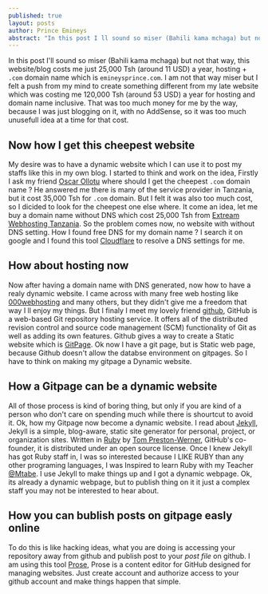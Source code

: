 ```yaml
---
published: true
layout: posts
author: Prince Emineys
abstract: "In this post I ll sound so miser (Bahili kama mchaga) but not that way, this website/blog costs me just 25,000 Tsh (around 11 USD) a year."
---
```

In this post I'll sound so miser (Bahili kama mchaga) but not that way, this website/blog costs me just 25,000 Tsh (around 11 USD) a year, hosting + ```.com``` domain name which is ```emineysprince.com```. I am not that way miser but I felt a push from my mind to create something different from my late website which was costing me 120,000 Tsh (around 53 USD) a year for hosting and domain name inclusive. That was too much money for me by the way, because I was just blogging on it, with no AddSense, so it was too much unusefull idea at a time for that cost.

## **Now how I get this cheepest website**

My desire was to have a dynamic website which I can use it to post my staffs like this in my own blog. I started to think and work on the idea, Firstly I ask my friend [Oscar Ollotu](https://oscarolotu.com) where should I get the cheepest ```.com``` domain name ? He answered me there is many of the service provider in Tanzania, but it cost 35,000 Tsh for ```.com``` domain. But I felt it was also too much cost, so I dicided to look for the cheepest one else where. It come an idea, let me buy a domain name without DNS which cost 25,000 Tsh from [Extream Webhosting Tanzania](http://www.extremewebtechnologies.com/). So the problem comes now, no website with without DNS setting. How I found free DNS for my domain name ? I search it on google and I found this tool [Cloudflare](https://www.cloudflare.com) to resolve a DNS settings for me.

## **How about hosting now**

Now after having a domain name with DNS generated, now how to have a realy dynamic website. I came across with many free web hosting like [000webhosting](https://www.000webhost.com) and many others, but they didn't give me a freedom that way I ll enjoy my things. But I finaly I meet my lovely friend [github](https://github.com/), GitHub is a web-based Git repository hosting service. It offers all of the distributed revision control and source code management (SCM) functionality of Git as well as adding its own features. Github gives a way to create a Static website which is [GitPage](https://pages.github.com). Ok now I have a git page, but is Static web page, because Github doesn't allow the databse environment on gitpages. So I have to think on making my gitpage a Dynamic website. 

## **How a Gitpage can be a dynamic website**

All of those process is kind of boring thing, but only if you are kind of a person who don't care on spending much while there is shourtcut to avoid it. Ok, how my Gitpage now become a dynamic website. I read about [Jekyll](https://jekyllrb.com/), Jekyll is a simple, blog-aware, static site generator for personal, project, or organization sites. Written in [Ruby](https://www.ruby-lang.org) by [Tom Preston-Werner](https://en.wikipedia.org/wiki/Tom_Preston-Werner), GitHub's co-founder, it is distributed under an open source license. Once I knew Jekyll has got Ruby staff in, I was so interested because I LIKE RUBY than any other programing languages, I was Inspired to learn Ruby with my Teacher [@Mtabe](http://watabelabs.com/). I use Jekyll to make things up and I got a dynamic webpage. Ok, its already a dynamic webpage, but to publish thing on it it just a complex staff you may not be interested to hear about. 

## **How you can bublish posts on gitpage easly online**

To do this is like hacking ideas, what you are doing is accessing your repository away from github and publish post to your _post file_ on github. I am using this tool [Prose](http://prose.io), Prose is a content editor for GitHub designed for managing websites. Just create account and authorize access to your github account and make things happen that simple.     
